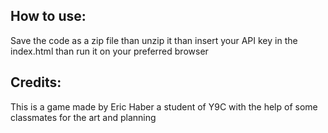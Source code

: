 ## How to use:
Save the code as a zip file than unzip it than insert your API key in the index.html than run it on your preferred browser

## Credits:
This is a game made by Eric Haber a student of Y9C with the help of some classmates for the art and planning
